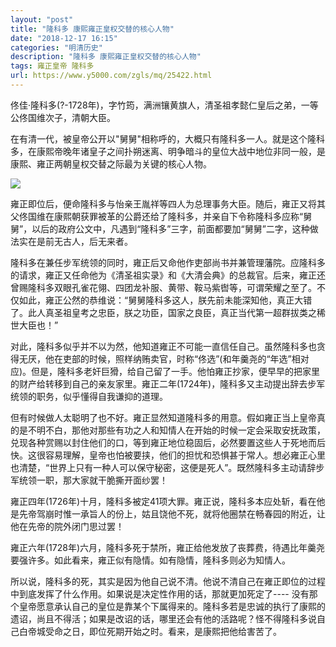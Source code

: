 ```yaml
---
layout: "post"
title: "隆科多 康熙雍正皇权交替的核心人物"
date: "2018-12-17 16:15"
categories: "明清历史"
description: "隆科多 康熙雍正皇权交替的核心人物"
tags: 雍正皇帝 隆科多
url: https://www.y5000.com/zgls/mq/25422.html
---
```






佟佳·隆科多(?-1728年)，字竹筠，满洲镶黄旗人，清圣祖孝懿仁皇后之弟，一等公佟国维次子，清朝大臣。

在有清一代，被皇帝公开以"舅舅"相称呼的，大概只有隆科多一人。就是这个隆科多，在康熙帝晚年诸皇子之间扑朔迷离、明争暗斗的皇位大战中地位非同一般，是康熙、雍正两朝皇权交替之际最为关键的核心人物。

![](https://img.y5000.com/uploads/allimg/170911/13-1F91115294B95.jpg)

雍正即位后，便命隆科多与怡亲王胤祥等四人为总理事务大臣。随后，雍正又将其父佟国维在康熙朝获罪被革的公爵还给了隆科多，并亲自下令称隆科多应称“舅舅”，以后的政府公文中，凡遇到“隆科多”三字，前面都要加“舅舅”二字，这种做法实在是前无古人，后无来者。

隆科多在兼任步军统领的同时，雍正后又命他作吏部尚书并兼管理藩院。应隆科多的请求，雍正又任命他为《清圣祖实录》和《大清会典》的总裁官。后来，雍正还曾赐隆科多双眼孔雀花翎、四团龙补服、黄带、鞍马紫辔等，可谓荣耀之至了。不仅如此，雍正公然的恭维说：“舅舅隆科多这人，朕先前未能深知他，真正大错了。此人真圣祖皇考之忠臣，朕之功臣，国家之良臣，真正当代第一超群拔类之稀世大臣也！”

对此，隆科多似乎并不以为然，他知道雍正不可能一直信任自己。虽然隆科多也贪得无厌，他在吏部的时候，照样纳贿卖官，时称“佟选”(和年羹尧的“年选”相对应)。但是，隆科多老奸巨猾，给自己留了一手。他怕雍正抄家，便早早的把家里的财产给转移到自己的亲友家里。雍正二年(1724年)，隆科多又主动提出辞去步军统领的职务，似乎懂得自我谦抑的道理。

但有时候做人太聪明了也不好。雍正显然知道隆科多的用意。假如雍正当上皇帝真的是不明不白，那他对那些有功之人和知情人在开始的时候一定会采取安抚政策，兑现各种赏赐以封住他们的口，等到雍正地位稳固后，必然要置这些人于死地而后快。这很容易理解，皇帝也怕被要挟，他们的担忧和恐惧甚于常人。想必雍正心里也清楚，“世界上只有一种人可以保守秘密，这便是死人”。既然隆科多主动请辞步军统领一职，那大家就干脆撕开面纱罢！

雍正四年(1726年)十月，隆科多被定41项大罪。雍正说，隆科多本应处斩，看在他是先帝驾崩时惟一承旨人的份上，姑且饶他不死，就将他圈禁在畅春园的附近，让他在先帝的院外闭门思过罢！

雍正六年(1728年)六月，隆科多死于禁所，雍正给他发放了丧葬费，待遇比年羹尧要强许多。如此看来，雍正似有隐情。如有隐情，隆科多则必为知情人。

所以说，隆科多的死，其实是因为他自己说不清。他说不清自己在雍正即位的过程中到底发挥了什么作用。如果说是决定性作用的话，那就更加死定了----
没有那个皇帝愿意承认自己的皇位是靠某个下属得来的。隆科多若是忠诚的执行了康熙的遗诏，尚且不得活；如果是改诏的话，哪里还会有他的活路呢？怪不得隆科多说自己白帝城受命之日，即位死期开始之时。看来，是康熙把他给害苦了。
